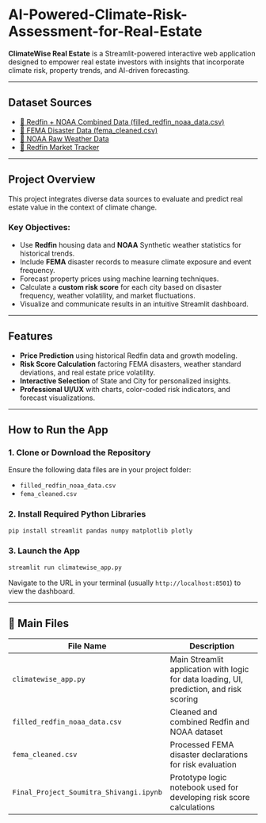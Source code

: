 # AI-Powered-Climate-Risk-Assessment-for-Real-Estate

**ClimateWise Real Estate** is a Streamlit-powered interactive web application designed to empower real estate investors with insights that incorporate climate risk, property trends, and AI-driven forecasting.

---

## Dataset Sources

- [📁 Redfin + NOAA Combined Data (filled_redfin_noaa_data.csv)](https://umbc.box.com/s/y35pq35cm71zaityqkbvtruggbqmkywb)
- [📁 FEMA Disaster Data (fema_cleaned.csv)](https://umbc.box.com/s/mbdp77ulx63gown4rpo7qm4uonza17y8)
- [📁 NOAA Raw Weather Data](https://umbc.box.com/s/99g456vm684hqivbjo8f99c2lpvj9npi)
- [📁 Redfin Market Tracker](https://umbc.box.com/s/kpyu3vg9bbxsh0jx06hp0ch7qv1r4uey)

---

## Project Overview

This project integrates diverse data sources to evaluate and predict real estate value in the context of climate change.

### Key Objectives:
- Use **Redfin** housing data and **NOAA** Synthetic weather statistics for historical trends.
- Include **FEMA** disaster records to measure climate exposure and event frequency.
- Forecast property prices using machine learning techniques.
- Calculate a **custom risk score** for each city based on disaster frequency, weather volatility, and market fluctuations.
- Visualize and communicate results in an intuitive Streamlit dashboard.

---

## Features

- **Price Prediction** using historical Redfin data and growth modeling.
- **Risk Score Calculation** factoring FEMA disasters, weather standard deviations, and real estate price volatility.
- **Interactive Selection** of State and City for personalized insights.
- **Professional UI/UX** with charts, color-coded risk indicators, and forecast visualizations.
---

## How to Run the App

### 1. Clone or Download the Repository

Ensure the following data files are in your project folder:
- `filled_redfin_noaa_data.csv`
- `fema_cleaned.csv`

### 2. Install Required Python Libraries

```bash
pip install streamlit pandas numpy matplotlib plotly
````

### 3. Launch the App

```bash
streamlit run climatewise_app.py
```

Navigate to the URL in your terminal (usually `http://localhost:8501`) to view the dashboard.

---

## 📁 Main Files

| File Name                     | Description                                                                                 |
| ----------------------------- | ------------------------------------------------------------------------------------------- |
| `climatewise_app.py`          | Main Streamlit application with logic for data loading, UI, prediction, and risk scoring |
| `filled_redfin_noaa_data.csv` | Cleaned and combined Redfin and NOAA dataset                                             |
| `fema_cleaned.csv`            | Processed FEMA disaster declarations for risk evaluation                                 |
| `Final_Project_Soumitra_Shivangi.ipynb`         | Prototype logic notebook used for developing risk score calculations                     |

